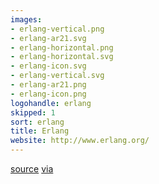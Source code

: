 ```yaml
---
images:
- erlang-vertical.png
- erlang-ar21.svg
- erlang-horizontal.png
- erlang-horizontal.svg
- erlang-icon.svg
- erlang-vertical.svg
- erlang-ar21.png
- erlang-icon.png
logohandle: erlang
skipped: 1
sort: erlang
title: Erlang
website: http://www.erlang.org/
---
```


[source](http://telegraphics.com.au/~toby/erlang-logo.svg) [via](http://erlang.org/pipermail/erlang-questions/2010-October/053985.html)
